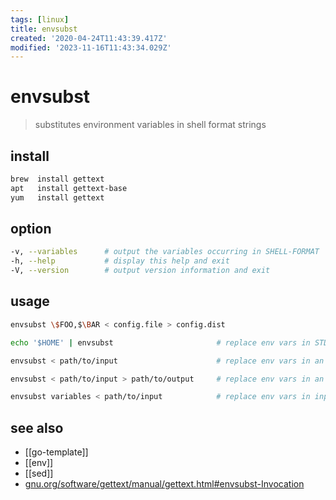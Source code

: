 ```yaml
---
tags: [linux]
title: envsubst
created: '2020-04-24T11:43:39.417Z'
modified: '2023-11-16T11:43:34.029Z'
---
```


# envsubst

> substitutes environment variables in shell format strings

## install

```sh
brew  install gettext
apt   install gettext-base
yum   install gettext
```

## option

```sh
-v, --variables      # output the variables occurring in SHELL-FORMAT
-h, --help           # display this help and exit
-V, --version        # output version information and exit
```

## usage

```sh
envsubst \$FOO,$\BAR < config.file > config.dist

echo '$HOME' | envsubst                       # replace env vars in STDIN and output to STDOUT

envsubst < path/to/input                      # replace env vars in an input file and output to STDOUT

envsubst < path/to/input > path/to/output     # replace env vars in an input file and output to a file

envsubst variables < path/to/input            # replace env vars in input from a space-separated list
```

## see also

- [[go-template]]
- [[env]]
- [[sed]]
- [gnu.org/software/gettext/manual/gettext.html#envsubst-Invocation](https://www.gnu.org/software/gettext/manual/gettext.html#envsubst-Invocation)
